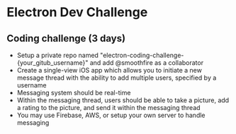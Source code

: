 # Electron Dev Challenge

## Coding challenge (3 days)
- Setup a private repo named "electron-coding-challenge-{your_gitub_username}" and add @smoothfire as a collaborator
- Create a single-view iOS app which allows you to initiate a new message thread with the ability to add multiple users, specified by a username
- Messaging system should be real-time
- Within the messaging thread, users should be able to take a picture, add a rating to the picture, and send it within the messaging thread
- You may use Firebase, AWS, or setup your own server to handle messaging